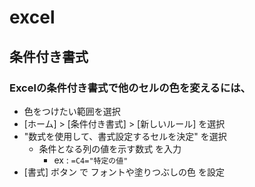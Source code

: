 
# excel


## 条件付き書式

### Excelの条件付き書式で他のセルの色を変えるには、

- 色をつけたい範囲を選択
- [ホーム] > [条件付き書式] > [新しいルール] を選択
- "数式を使用して、書式設定するセルを決定" を選択
  - 条件となる列の値を示す数式 を入力
    - ex : `=C4="特定の値"`
- [書式] ボタン で フォントや塗りつぶしの色 を設定


